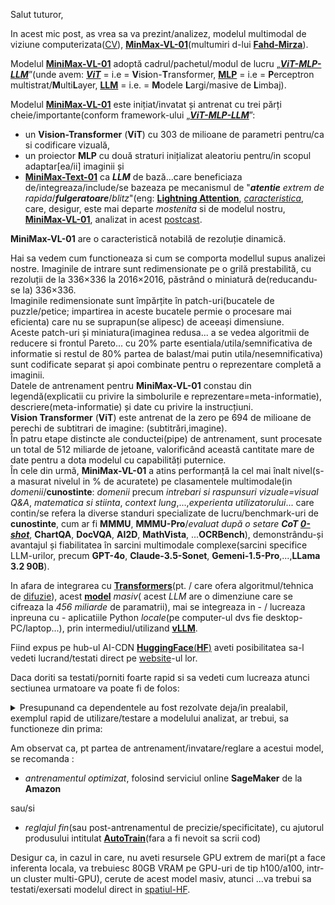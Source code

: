 Salut tuturor,

In acest mic post, as vrea sa va prezint/analizez, modelul multimodal de viziune computerizata([CV](https://en.wikipedia.org/wiki/Computer_vision)), [**MinMax-VL-01**](https://www.youtube.com/watch?v=mPA3z3jPXt4&ab_channel=FahdMirza)(multumiri d-lui [**Fahd-Mirza**](https://www.youtube.com/@fahdmirza)).

Modelul [**MiniMax-VL-01**](https://huggingface.co/MiniMaxAI/MiniMax-VL-01) adoptă cadrul/pachetul/modul de lucru „[***ViT-MLP-LLM***](https://medium.com/@ikim1994914/advanced-modern-llm-part-2-understanding-the-universality-of-transformers-3c367ce5989d)”(unde avem: [***ViT***](https://www.researchgate.net/publication/383308743_Vintern-1B_An_Efficient_Multimodal_Large_Language_Model_for_Vietnamese) = i.e = **V**is**i**on-**T**ransformer, [**MLP**](https://en.wikipedia.org/wiki/Multilayer_perceptron) = i.e = **P**erceptron multistrat/**M**ulti**L**ayer, [**LLM**](https://en.wikipedia.org/wiki/Large_language_model)  = i.e. = **M**odele **L**argi/masive de **L**imbaj).

Modelul [**MiniMax-VL-01**](https://huggingface.co/MiniMaxAI/MiniMax-VL-01) este inițiat/invatat și antrenat cu trei părți cheie/importante(conform framework-ului „[***ViT-MLP-LLM***](https://medium.com/@ikim1994914/advanced-modern-llm-part-2-understanding-the-universality-of-transformers-3c367ce5989d)”:

 - un **Vision-Transformer** (**ViT**) cu 303 de milioane de parametri pentru/ca si codificare vizuală,
 - un proiector **MLP** cu două straturi inițializat aleatoriu pentru/in scopul adaptar[ea/ii] imaginii și
 - [**MiniMax-Text-01**](https://www.analyticsvidhya.com/blog/2025/01/minimax-text-01/) ca ***LLM*** de bază...care beneficiaza de/integreaza/include/se bazeaza pe mecanismul de "***atentie*** *extrem de rapida*/***fulgeratoare***/*blitz*"(eng: [**Lightning Attention**](https://github.com/user-attachments/assets/d02a1ce9-2ce4-4256-8ea7-cd61caf49ad8), [*caracteristica*](https://note.com/hamachi_jp/n/ne9d5e5ebfa7a), care, desigur, este mai departe *mostenita* si de modelul nostru, [**MiniMax-VL-01**](https://huggingface.co/MiniMaxAI/MiniMax-VL-01), analizat in acest [postcast](https://github.com/stefanache/MFP-ANAF-RO/blob/main/python/MinMaxVL01/ReadMe.md). <br/>

**MiniMax-VL-01** are o caracteristică notabilă de rezoluție dinamică.

Hai sa vedem cum functioneaza si cum se comporta modellul supus analizei nostre.
Imaginile de intrare sunt redimensionate pe o grilă prestabilită, cu rezoluții de la 336×336 la 2016×2016, păstrând o miniatură de(reducandu-se la) 336×336.<br/>
Imaginile redimensionate sunt împărțite în patch-uri(bucatele de puzzle/petice; impartirea in aceste bucatele permie o procesare mai eficienta) care nu se suprapun(se alipesc) de aceeași dimensiune.<br/>
Aceste patch-uri și miniatura(imaginea redusa... a se vedea algoritmii de reducere si frontul Pareto... cu 20% parte esentiala/utila/semnificativa de informatie si restul de 80% partea de balast/mai putin utila/nesemnificativa) sunt codificate separat și apoi combinate pentru o reprezentare completă a imaginii. <br/>
Datele de antrenament pentru **MiniMax-VL-01** constau din legendă(explicatii cu privire la simbolurile e reprezentare=meta-informatie), descriere(meta-informatie) și date cu privire la instrucțiuni. <br/>
**Vision Transformer** (**ViT**) este antrenat de la zero pe 694 de milioane de perechi de subtitrari de imagine: (subtitrări,imagine).<br/>
În patru etape distincte ale conductei(pipe) de antrenament, sunt procesate un total de 512 miliarde de jetoane, valorificând această cantitate mare de date pentru a dota modelul cu capabilități puternice.<br/>
În cele din urmă, **MiniMax-VL-01** a atins performanță la cel mai înalt nivel(s-a masurat nivelul in % de acuratete) pe clasamentele multimodale(in *domenii*/**cunostinte**: *domenii* precum *intrebari si raspunsuri vizuale=visual Q&A*, *matematica si stiinta*, *context lung*,...,*experienta utilizatorului*... care contin/se refera la diverse standuri specializate de lucru/benchmark-uri de **cunostinte**, cum ar fi **MMMU**, **MMMU-Pro**/*evaluat după o setare* ***CoT [0-shot](https://en.wikipedia.org/wiki/Zero-shot_learning)***, **ChartQA**, **DocVQA**, **AI2D**, **MathVista**, ...**OCRBench**), demonstrându-și avantajul și fiabilitatea în sarcini multimodale complexe(sarcini specifice LLM-urilor, precum **GPT-4o**, **Claude-3.5-Sonet**, **Gemeni-1.5-Pro**,...,**LLama 3.2 90B**).

 

In afara de integrarea cu [**Transformers**](https://huggingface.co/MiniMaxAI/MiniMax-VL-01?library=transformers)(pt. / care ofera algoritmul/tehnica de [difuzie](https://alexhost.com/ro/faq/cum-se-utilizeaza-reteaua-neurala-de-difuzie-stabila/)), acest [**model**](https://huggingface.co/MiniMaxAI/MiniMax-VL-01) *masiv*( acest *LLM* are o dimenziune care se cifreaza la *456 miliarde* de paramatrii), mai se integreaza in - / lucreaza inpreuna cu - aplicatiile Python *locale*(pe computer-ul dvs fie desktop-PC/laptop...), prin intermediul/utilizand [**vLLM**](https://huggingface.co/MiniMaxAI/MiniMax-VL-01?local-app=vllm).

Fiind expus pe hub-ul AI-CDN [**HuggingFace**(**HF**)](https://huggingface.co/MiniMaxAI/MiniMax-VL-01) aveti posibilitatea sa-l vedeti lucrand/testati direct pe [website](https://huggingface.co/spaces/MiniMaxAI/MiniMax-VL-01)-ul lor.


Daca doriti sa testati/porniti foarte rapid si sa vedeti cum lucreaza atunci sectiunea urmatoare va poate fi de folos:

<details>
 <summary>Presupunand ca dependentele au fost rezolvate deja/in prealabil, exemplul rapid de utilizare/testare a modelului analizat, ar trebui, sa functioneze din prima:</summary>

<hr/>

<code>
 
   from transformers import AutoModelForCausalLM, AutoProcessor, AutoConfig, QuantoConfig, GenerationConfig
   import torch
   import json
   import os
   from PIL import Image
   
   # load hf config
   hf_config = AutoConfig.from_pretrained("MiniMaxAI/MiniMax-VL-01", trust_remote_code=True)
   
   # quantization config, int8 is recommended
   quantization_config =  QuantoConfig(
               weights="int8",
               modules_to_not_convert=[
                   "vision_tower",
                   "image_newline",
                   "multi_modal_projector",
                   "lm_head",
                   "embed_tokens",
               ] + [f"model.layers.{i}.coefficient" for i in range(hf_config.text_config.num_hidden_layers)]
               + [f"model.layers.{i}.block_sparse_moe.gate" for i in range(hf_config.text_config.num_hidden_layers)]
           )
   
   # set device map
   model_safetensors_index_path = os.path.join("MiniMax-VL-01", "model.safetensors.index.json")
   with open(model_safetensors_index_path, "r") as f:
       model_safetensors_index = json.load(f)
   weight_map = model_safetensors_index['weight_map']
   vision_map = {}
   for key, value in weight_map.items():
       if 'vision_tower' in key or 'image_newline' in key or 'multi_modal_projector' in key:
           new_key = key.replace('.weight','').replace('.bias','')
           if new_key not in vision_map:
               vision_map[new_key] = value
   # assume 8 GPUs
   world_size = 8
   device_map = {
       'language_model.model.embed_tokens': 'cuda:0',
       'language_model.model.norm': f'cuda:{world_size - 1}',
       'language_model.lm_head': f'cuda:{world_size - 1}'
   }
   for key, value in vision_map.items():
       device_map[key] = f'cuda:0'
   device_map['vision_tower.vision_model.post_layernorm'] = f'cuda:0'
   layers_per_device = hf_config.text_config.num_hidden_layers // world_size
   for i in range(world_size):
       for j in range(layers_per_device):
           device_map[f'language_model.model.layers.{i * layers_per_device + j}'] = f'cuda:{i}'
   
   # load processor
   processor = AutoProcessor.from_pretrained("MiniMaxAI/MiniMax-VL-01", trust_remote_code=True)
   messages = [
       {"role": "system", "content": [{"type": "text", "text": "You are a helpful assistant created by MiniMax based on MiniMax-VL-01 model."}]},
       {"role": "user", "content": [{"type": "image", "image": "placeholder"},{"type": "text", "text": "Describe this image."}]},
   ]
   prompt = processor.tokenizer.apply_chat_template(
       messages, tokenize=False, add_generation_prompt=True
   )
   raw_image = Image.open("figures/image.jpg")
   # tokenize and move to device
   model_inputs = processor(images=[raw_image], text=prompt, return_tensors='pt').to('cuda').to(torch.bfloat16)
   
   # load bfloat16 model, move to device, and apply quantization
   quantized_model = AutoModelForCausalLM.from_pretrained(
       "MiniMaxAI/MiniMax-VL-01",
       torch_dtype="bfloat16",
       device_map=device_map,
       quantization_config=quantization_config,
       trust_remote_code=True,
       offload_buffers=True,
   )
   generation_config = GenerationConfig(
       max_new_tokens=100,
       eos_token_id=200020,
       use_cache=True,
   )
   
   # generate response
   generated_ids = quantized_model.generate(**model_inputs, generation_config=generation_config)
   print(f"generated_ids: {generated_ids}")
   generated_ids = [
       output_ids[len(input_ids):] for input_ids, output_ids in zip(model_inputs.input_ids, generated_ids)
   ]
   response = processor.tokenizer.batch_decode(generated_ids, skip_special_tokens=True)[0]

</code>

<hr/>

</details>

Am observat ca, pt partea de antrenament/invatare/reglare a acestui model, se recomanda :

 - *antrenamentul optimizat*, folosind serviciul online **SageMaker** de la **Amazon**
   
sau/si

 - *reglajul fin*(sau post-antrenamentul de precizie/specificitate), cu ajutorul produsului intitulat [**AutoTrain**](https://github.com/huggingface/autotrain-advanced)(fara a fi nevoit sa scrii cod)

Desigur ca, in cazul in care, nu aveti resursele GPU extrem de mari(pt a face inferenta locala, va trebuiesc 80GB VRAM pe GPU-uri de tip h100/a100, intr-un cluster multi-GPU), cerute de acest model masiv, atunci ...va trebui sa testati/exersati modelul direct in [spatiul-HF](https://www.youtube.com/redirect?event=video_description&redir_token=QUFFLUhqbEJ5QUxrM3dYTV9EN1l0a0Rwb1J3eVhZZHV6QXxBQ3Jtc0ttS0xpZkZwU2dleTRNWFlwNmYtSDh1T0R5SC01blQtRnZOc2k5M0I0WW5TVGlOck1PNDZUOGd1elVyeFp3bTY5eTlRMmJWUU9sQjJRaTk0UnJSaHRNbERoME1oOV9XblpGWmRTa3lJbUdDTUQ4ZFZPMA&q=https%3A%2F%2Fhuggingface.co%2Fspaces%2FMiniMaxAI%2FMiniMax-VL-01&v=mPA3z3jPXt4).
